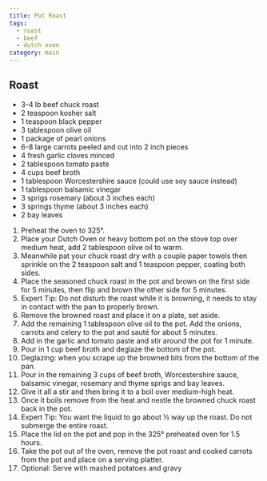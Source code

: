 ```yaml
---
title: Pot Roast
tags:
  - roast
  - beef
  - dutch oven
category: main
---
```


## Roast

- 3-4 lb beef chuck roast
- 2 teaspoon kosher salt
- 1 teaspoon black pepper
- 3 tablespoon olive oil
- 1 package of pearl onions
- 6-8 large carrots peeled and cut into 2 inch pieces
- 4 fresh garlic cloves minced
- 2 tablespoon tomato paste
- 4 cups beef broth
- 1 tablespoon Worcestershire sauce (could use soy sauce instead)
- 1 tablespoon balsamic vinegar
- 3 sprigs rosemary (about 3 inches each)
- 3 springs thyme (about 3 inches each)
- 2 bay leaves

1. Preheat the oven to 325°.
1. Place your Dutch Oven or heavy bottom pot on the stove top over medium heat, add 2 tablespoon olive oil to warm.
1. Meanwhile pat your chuck roast dry with a couple paper towels then sprinkle on the 2 teaspoon salt and 1 teaspoon pepper, coating both sides.
1. Place the seasoned chuck roast in the pot and brown on the first side for 5 minutes, then flip and brown the other side for 5 minutes.
1. Expert Tip: Do not disturb the roast while it is browning, it needs to stay in contact with the pan to properly brown.
1. Remove the browned roast and place it on a plate, set aside.
1. Add the remaining 1 tablespoon olive oil to the pot. Add the onions, carrots and celery to the pot and sauté for about 5 minutes.
1. Add in the garlic and tomato paste and stir around the pot for 1 minute.
1. Pour in 1 cup beef broth and deglaze the bottom of the pot.
1. Deglazing: when you scrape up the browned bits from the bottom of the pan.
1. Pour in the remaining 3 cups of beef broth, Worcestershire sauce, balsamic vinegar, rosemary and thyme sprigs and bay leaves.
1. Give it all a stir and then bring it to a boil over medium-high heat.
1. Once it boils remove from the heat and nestle the browned chuck roast back in the pot.
1. Expert Tip: You want the liquid to go about ½ way up the roast. Do not submerge the entire roast.
1. Place the lid on the pot and pop in the 325° preheated oven for 1.5 hours.
1. Take the pot out of the oven, remove the pot roast and cooked carrots from the pot and place on a serving platter.
1. Optional: Serve with mashed potatoes and gravy
